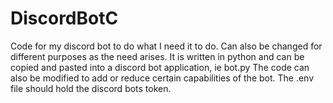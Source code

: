 # DiscordBotC
Code for my discord bot to do what I need it to do. Can also be changed for different purposes as the need arises.
It is written in python and can be copied and pasted into a discord bot application, ie bot.py
The code can also be modified to add or reduce certain capabilities of the bot.
The .env file should hold the discord bots token.
